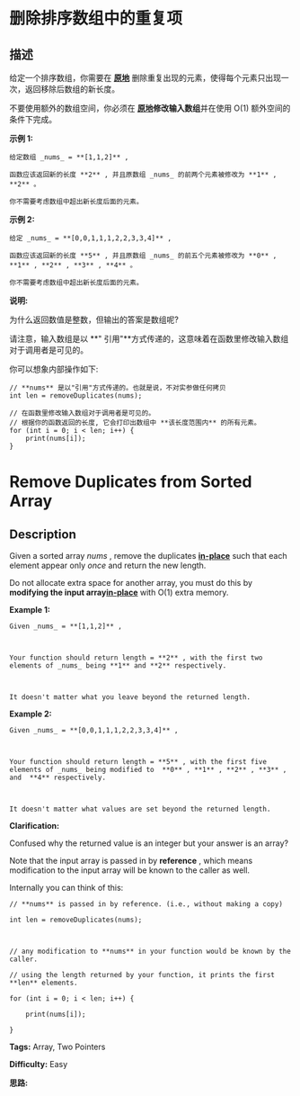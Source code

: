 # 删除排序数组中的重复项

## 描述

给定一个排序数组，你需要在 **[原地](http://baike.baidu.com/item/%E5%8E%9F%E5%9C%B0%E7%AE%97%E6%B3%95)** 删除重复出现的元素，使得每个元素只出现一次，返回移除后数组的新长度。

不要使用额外的数组空间，你必须在 **[原地](https://baike.baidu.com/item/%E5%8E%9F%E5%9C%B0%E7%AE%97%E6%B3%95)修改输入数组**并在使用 O(1) 额外空间的条件下完成。

**示例  1:**

    
    
    给定数组 _nums_ = **[1,1,2]** , 
    
    函数应该返回新的长度 **2** , 并且原数组 _nums_ 的前两个元素被修改为 **1** , **2** 。 
    
    你不需要考虑数组中超出新长度后面的元素。

**示例  2:**

    
    
    给定 _nums_ = **[0,0,1,1,1,2,2,3,3,4]** ,
    
    函数应该返回新的长度 **5** , 并且原数组 _nums_ 的前五个元素被修改为 **0** , **1** , **2** , **3** , **4** 。
    
    你不需要考虑数组中超出新长度后面的元素。
    

**说明:**

为什么返回数值是整数，但输出的答案是数组呢?

请注意，输入数组是以 **" 引用"**方式传递的，这意味着在函数里修改输入数组对于调用者是可见的。

你可以想象内部操作如下:

    
    
    // **nums** 是以"引用"方式传递的。也就是说，不对实参做任何拷贝
    int len = removeDuplicates(nums);
    
    // 在函数里修改输入数组对于调用者是可见的。
    // 根据你的函数返回的长度, 它会打印出数组中 **该长度范围内** 的所有元素。
    for (int i = 0; i < len; i++) {
        print(nums[i]);
    }
    



# Remove Duplicates from Sorted Array

## Description



Given a sorted array _nums_ , remove the duplicates [**in-place**](https://en.wikipedia.org/wiki/In-place_algorithm) such that each element appear only _once_ and return the new length.

Do not allocate extra space for another array, you must do this by **modifying the input array[in-place](https://en.wikipedia.org/wiki/In-place_algorithm)** with O(1) extra memory.

**Example 1:**

    
    
    Given _nums_ = **[1,1,2]** ,
    
    Your function should return length = **2** , with the first two elements of _nums_ being **1** and **2** respectively.
    
    It doesn't matter what you leave beyond the returned length.

**Example 2:**

    
    
    Given _nums_ = **[0,0,1,1,1,2,2,3,3,4]** ,
    
    Your function should return length = **5** , with the first five elements of _nums_ being modified to  **0** , **1** , **2** , **3** , and  **4** respectively.
    
    It doesn't matter what values are set beyond the returned length.
    

**Clarification:**

Confused why the returned value is an integer but your answer is an array?

Note that the input array is passed in by **reference** , which means modification to the input array will be known to the caller as well.

Internally you can think of this:

    
    
    // **nums** is passed in by reference. (i.e., without making a copy)
    int len = removeDuplicates(nums);
    
    // any modification to **nums** in your function would be known by the caller.
    // using the length returned by your function, it prints the first **len** elements.
    for (int i = 0; i < len; i++) {
        print(nums[i]);
    }


**Tags:** Array, Two Pointers

**Difficulty:** Easy

**思路:**
